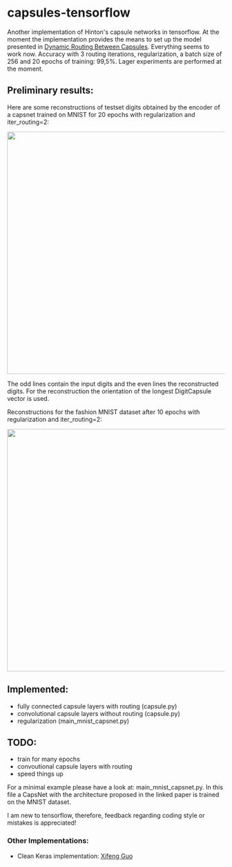 # capsules-tensorflow
Another implementation of Hinton's capsule networks in tensorflow. At the moment the implementation provides the means to set up the model presented in [Dynamic Routing Between Capsules](https://arxiv.org/abs/1710.09829). Everything seems to work now. Accuracy with 3 routing iterations, regularization, a batch size of 256 and 20 epochs of training: 99,5%. Lager experiments are performed at the moment.

## Preliminary results:
Here are some reconstructions of testset digits obtained by the encoder of a capsnet trained on MNIST for 20 epochs with regularization and iter_routing=2:

<img src="https://github.com/chrislybaer/capsules-tensorflow/blob/master/results/results_20epochs.png" width="560" heigth="1120"> 


The odd lines contain the input digits and the even lines the reconstructed digits. For the reconstruction the orientation of the longest DigitCapsule vector is used.

Reconstructions for the fashion MNIST dataset after 10 epochs with regularization and iter_routing=2:

<img src="https://github.com/chrislybaer/capsules-tensorflow/blob/master/results/results_10epochs_fmnist.png" width="560" heigth="560"> 

## Implemented: 
* fully connected capsule layers with routing (capsule.py)
* convolutional capsule layers without routing (capsule.py)
* regularization (main_mnist_capsnet.py)

## TODO:
* train for many epochs
* convoutional capsule layers with routing
* speed things up

For a minimal example please have a look at: main_mnist_capsnet.py. In this file a CapsNet with the architecture proposed in the
linked paper is trained on the MNIST dataset. 


I am new to tensorflow, therefore, feedback regarding coding style or mistakes is appreciated!

### Other Implementations:
* Clean Keras implementation: [Xifeng Guo](https://github.com/XifengGuo/CapsNet-Keras)

<!--
  Title: Capsule Networks 
  Description: A tensorflow implementation of Hinton's capsule networks.
  -->

<meta name='keywords' content='capsules, hinton, capsnet, capsules tensorflow, capsnet tensorflow'>
